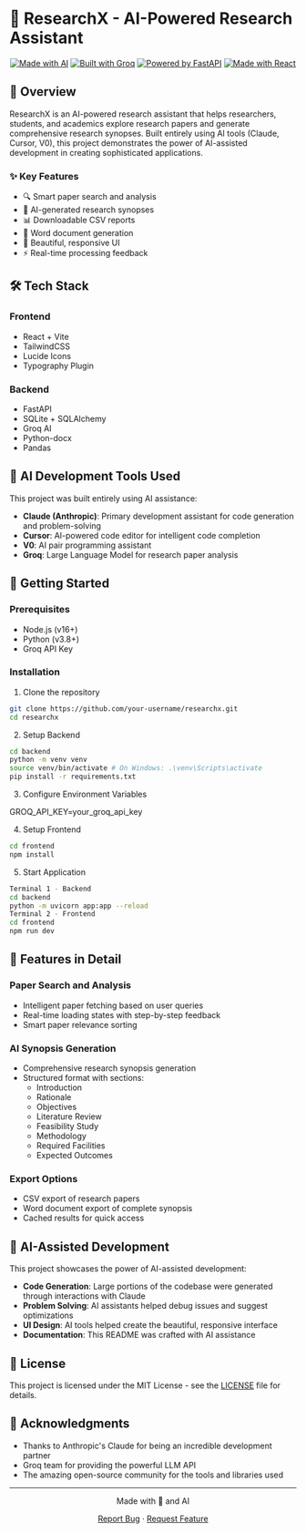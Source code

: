 # 🚀 ResearchX - AI-Powered Research Assistant

<div align="center">
  
  [![Made with AI](https://img.shields.io/badge/Made%20with-AI-blueviolet?style=for-the-badge)](https://github.com/Devansh-365/researchx)
  [![Built with Groq](https://img.shields.io/badge/Built%20with-Groq-indigo?style=for-the-badge)](https://groq.com)
  [![Powered by FastAPI](https://img.shields.io/badge/Powered%20by-FastAPI-009688?style=for-the-badge)](https://fastapi.tiangolo.com)
  [![Made with React](https://img.shields.io/badge/Made%20with-React-61DAFB?style=for-the-badge&logo=react)](https://reactjs.org)
</div>

## 🌟 Overview

ResearchX is an AI-powered research assistant that helps researchers, students, and academics explore research papers and generate comprehensive research synopses. Built entirely using AI tools (Claude, Cursor, V0), this project demonstrates the power of AI-assisted development in creating sophisticated applications.

### ✨ Key Features

- 🔍 Smart paper search and analysis
- 📝 AI-generated research synopses
- 📊 Downloadable CSV reports
- 📄 Word document generation
- 🎨 Beautiful, responsive UI
- ⚡ Real-time processing feedback

## 🛠️ Tech Stack

### Frontend
- React + Vite
- TailwindCSS
- Lucide Icons
- Typography Plugin

### Backend
- FastAPI
- SQLite + SQLAlchemy
- Groq AI
- Python-docx
- Pandas

## 🎯 AI Development Tools Used

This project was built entirely using AI assistance:

- **Claude (Anthropic)**: Primary development assistant for code generation and problem-solving
- **Cursor**: AI-powered code editor for intelligent code completion
- **V0**: AI pair programming assistant
- **Groq**: Large Language Model for research paper analysis

## 🚀 Getting Started

### Prerequisites
- Node.js (v16+)
- Python (v3.8+)
- Groq API Key

### Installation

1. Clone the repository

```bash
git clone https://github.com/your-username/researchx.git
cd researchx
```

2. Setup Backend

```bash
cd backend
python -m venv venv
source venv/bin/activate # On Windows: .\venv\Scripts\activate
pip install -r requirements.txt
```
3. Configure Environment Variables

GROQ_API_KEY=your_groq_api_key

4. Setup Frontend

```bash
cd frontend
npm install
```

5. Start Application

```bash
Terminal 1 - Backend
cd backend
python -m uvicorn app:app --reload
Terminal 2 - Frontend
cd frontend
npm run dev
```

## 🎨 Features in Detail

### Paper Search and Analysis
- Intelligent paper fetching based on user queries
- Real-time loading states with step-by-step feedback
- Smart paper relevance sorting

### AI Synopsis Generation
- Comprehensive research synopsis generation
- Structured format with sections:
  - Introduction
  - Rationale
  - Objectives
  - Literature Review
  - Feasibility Study
  - Methodology
  - Required Facilities
  - Expected Outcomes

### Export Options
- CSV export of research papers
- Word document export of complete synopsis
- Cached results for quick access

## 🎉 AI-Assisted Development

This project showcases the power of AI-assisted development:

- **Code Generation**: Large portions of the codebase were generated through interactions with Claude
- **Problem Solving**: AI assistants helped debug issues and suggest optimizations
- **UI Design**: AI tools helped create the beautiful, responsive interface
- **Documentation**: This README was crafted with AI assistance

## 📝 License

This project is licensed under the MIT License - see the [LICENSE](LICENSE) file for details.

## 🙏 Acknowledgments

- Thanks to Anthropic's Claude for being an incredible development partner
- Groq team for providing the powerful LLM API
- The amazing open-source community for the tools and libraries used

---

<div align="center">
  Made with 💜 and AI
  
  [Report Bug](https://github.com/your-username/researchx/issues) · [Request Feature](https://github.com/your-username/researchx/issues)
</div>